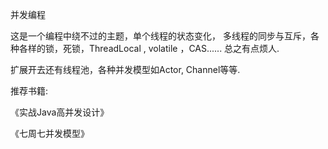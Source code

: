 并发编程

这是一个编程中绕不过的主题，单个线程的状态变化， 多线程的同步与互斥，各种各样的锁，死锁，ThreadLocal , volatile ，CAS......  总之有点烦人. 

扩展开去还有线程池，各种并发模型如Actor, Channel等等. 

推荐书籍: 

《实战Java高并发设计》

《七周七并发模型》